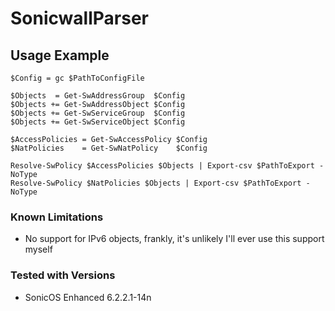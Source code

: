 # SonicwallParser

## Usage Example
```
$Config = gc $PathToConfigFile

$Objects  = Get-SwAddressGroup  $Config
$Objects += Get-SwAddressObject $Config
$Objects += Get-SwServiceGroup  $Config
$Objects += Get-SwServiceObject $Config

$AccessPolicies = Get-SwAccessPolicy $Config
$NatPolicies    = Get-SwNatPolicy    $Config

Resolve-SwPolicy $AccessPolicies $Objects | Export-csv $PathToExport -NoType
Resolve-SwPolicy $NatPolicies $Objects | Export-csv $PathToExport -NoType
```

### Known Limitations
* No support for IPv6 objects, frankly, it's unlikely I'll ever use this support myself

### Tested with Versions
* SonicOS Enhanced 6.2.2.1-14n
